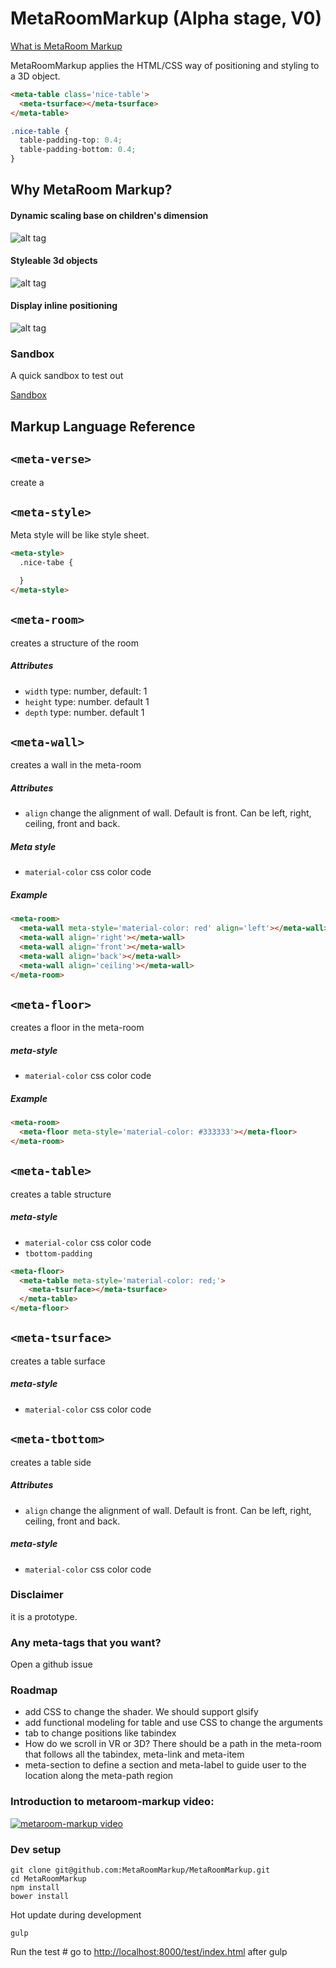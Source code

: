# MetaRoomMarkup (Alpha stage, V0)

[What is MetaRoom Markup](http://vrcollab.com/2015/08/10/what-is-metaroom-markup.html)

MetaRoomMarkup applies the HTML/CSS way of positioning and styling to a 3D object.

``` html
<meta-table class='nice-table'>
  <meta-tsurface></meta-tsurface>
</meta-table>
```

``` css
.nice-table {
  table-padding-top: 0.4;
  table-padding-bottom: 0.4;
}
```

## Why MetaRoom Markup?

#### Dynamic scaling base on children's dimension
![alt tag](demo/img/dynamic-table.gif)

#### Styleable 3d objects
![alt tag](demo/img/tbottom-padding-mixed.gif)

#### Display inline positioning
![alt tag](demo/img/display-inline.gif)

### Sandbox
A quick sandbox to test out

[Sandbox](http://vrcollab.com/VRcollab/)
## Markup Language Reference

## `<meta-verse>`
create a

## `<meta-style>`
Meta style will be like style sheet.

``` html
<meta-style>
  .nice-tabe {

  }
</meta-style>
```

## `<meta-room>`
creates a structure of the room

##### Attributes
- `width` type: number, default: 1
- `height` type: number. default 1
- `depth` type: number. default 1

## `<meta-wall>`
creates a wall in the meta-room

##### Attributes
- `align` change the alignment of wall. Default is front. Can be left, right, ceiling, front and back.

##### Meta style
- `material-color` css color code

##### Example

``` html
<meta-room>
  <meta-wall meta-style='material-color: red' align='left'></meta-wall>
  <meta-wall align='right'></meta-wall>
  <meta-wall align='front'></meta-wall>
  <meta-wall align='back'></meta-wall>
  <meta-wall align='ceiling'></meta-wall>
</meta-room>
```

## `<meta-floor>`
creates a floor in the meta-room

##### meta-style
- `material-color` css color code

##### Example

``` html
<meta-room>
  <meta-floor meta-style='material-color: #333333'></meta-floor>
</meta-room>
```

## `<meta-table>`
creates a table structure

##### meta-style
- `material-color` css color code
- `tbottom-padding`

``` html
<meta-floor>
  <meta-table meta-style='material-color: red;'>
    <meta-tsurface></meta-tsurface>
  </meta-table>
</meta-floor>
```

## `<meta-tsurface>`
creates a table surface

##### meta-style
- `material-color` css color code

## `<meta-tbottom>`
creates a table side

##### Attributes
- `align` change the alignment of wall. Default is front. Can be left, right, ceiling, front and back.

##### meta-style
- `material-color` css color code

### Disclaimer
it is a prototype.

### Any meta-tags that you want?
Open a github issue

### Roadmap

- add CSS to change the shader. We should support glsify
- add functional modeling for table and use CSS to change the arguments
- tab to change positions like tabindex
- How do we scroll in VR or 3D? There should be a path in the meta-room that follows all the tabindex, meta-link and meta-item
- meta-section to define a section and meta-label to guide user to the location along the meta-path region

### Introduction to metaroom-markup video:

[![metaroom-markup video](http://img.youtube.com/vi/eoWaB1wufn4/0.jpg)](http://www.youtube.com/watch?v=eoWaB1wufn4)


### Dev setup

    git clone git@github.com:MetaRoomMarkup/MetaRoomMarkup.git
    cd MetaRoomMarkup
    npm install
    bower install

Hot update during development

    gulp

Run the test
    # go to <http://localhost:8000/test/index.html> after gulp
